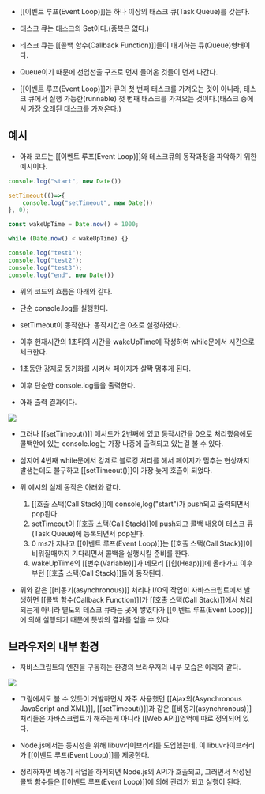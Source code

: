 - [[이벤트 루프(Event Loop)]]는 하나 이상의 태스크 큐(Task Queue)를 갖는다.  
- 태스크 큐는 태스크의 Set이다.(중복은 없다.)

- 테스크 큐는 [[콜백 함수(Callback Function)]]들이 대기하는 큐(Queue)형태이다. 
- Queue이기 때문에 선입선출 구조로 먼저 들어온 것들이 먼저 나간다.
- [[이벤트 루프(Event Loop)]]가 큐의 첫 번째 태스크를 가져오는 것이 아니라, 태스크 큐에서 실행 가능한(runnable) 첫 번째 태스크를 가져오는 것이다.(태스크 중에서 가장 오래된 태스크를 가져온다.)

## 예시

- 아래 코드는 [[이벤트 루프(Event Loop)]]와 테스크큐의 동작과정을 파악하기 위한 예시이다.

```js
console.log("start", new Date())

setTimeout(()=>{
	console.log("setTimeout", new Date())
}, 0);

const wakeUpTime = Date.now() + 1000;

while (Date.now() < wakeUpTime) {}

console.log("test1");
console.log("test2");
console.log("test3");
console.log("end", new Date())
```

- 위의 코드의 흐름은 아래와 같다.

- 단순 console.log를 실행한다.
- setTimeout이 동작한다. 동작시간은 0초로 설정하였다.
- 이후 현재시간의 1초뒤의 시간을 wakeUpTime에 작성하여 while문에서 시간으로 체크한다.
- 1초동안 강제로 동기화를 시켜서 페이지가 살짝 멈추게 된다.
- 이후 단순한 console.log들을 출력한다.

- 아래 출력 결과이다.

![](https://blog.kakaocdn.net/dn/ckcVof/btsiFNQKLzV/oINA5XSCsQKSrKsrSBHSDK/img.png)

- 그러나 [[setTimeout()]] 메서드가 2번째에 있고 동작시간을 0으로 처리했음에도 콜백안에 있는 console.log는 가장 나중에 출력되고 있는걸 볼 수 있다.  
- 심지어 4번째 while문에서 강제로 블로킹 처리를 해서 페이지가 멈추는 현상까지 발생는데도 불구하고 [[setTimeout()]]이 가장 늦게 호출이 되었다.

- 위 예시의 실제 동작은 아래와 같다.
	1. [[호출 스택(Call Stack)]]에 console,log("start")가 push되고 출력되면서 pop된다.
	2. setTimeout이 [[호출 스택(Call Stack)]]에 push되고 콜백 내용이 테스크 큐(Task Queue)에 등록되면서 pop된다.
	3. 0 ms가 지나고 [[이벤트 루프(Event Loop)]]는 [[호출 스택(Call Stack)]]이 비워질때까지 기다리면서 콜백을 실행시킬 준비를 한다.
	4. wakeUpTime의 [[변수(Variable)]]가 메모리 [[힙(Heap)]]에 올라가고 이후부턴 [[호출 스택(Call Stack)]]들이 동작된다.

- 위와 같은 [[비동기(asynchronous)]] 처리나 I/O의 작업이 자바스크립트에서 발생하면 [[콜백 함수(Callback Function)]]가 [[호출 스택(Call Stack)]]에서 처리되는게 아니라 별도의 테스크 큐라는 곳에 쌓였다가 [[이벤트 루프(Event Loop)]]에 의해 실행되기 때문에 뜻밖의 결과를 얻을 수 있다.

## 브라우저의 내부 환경

- 자바스크립트의 엔진을 구동하는 환경의 브라우저의 내부 모습은 아래와 같다.

![](https://blog.kakaocdn.net/dn/odxEo/btsiM9eNaUQ/DhCi8WlybuE3GSrhr7TukK/img.png)

- 그림에서도 볼 수 있듯이 개발하면서 자주 사용했던 [[Ajax의(Asynchronous JavaScript and XML)]], [[setTimeout()]]과 같은 [[비동기(asynchronous)]] 처리들은 자바스크립트가 해주는게 아니라 [[Web API]]영역에 따로 정의되어 있다. 

- Node.js에서는 동시성을 위해 libuv라이브러리를 도입했는데, 이 libuv라이브러리가 [[이벤트 루프(Event Loop)]]를 제공한다.

- 정리하자면 비동기 작업을 하게되면 Node.js의 API가 호출되고, 그러면서 작성된 콜백 함수들은 [[이벤트 루프(Event Loop)]]에 의해 관리가 되고 실행이 된다.